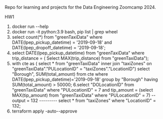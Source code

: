 Repo for learning and projects for the Data Engineering Zoomcamp 2024.

HW1 
1. docker run --help
2. docker run -it python:3.9 bash, pip list | grep wheel
3. select count(*) from "greenTaxiData" where DATE(lpep_pickup_datetime) = '2019-09-18' and DATE(lpep_dropoff_datetime) = '2019-09-18';
4. select DATE(lpep_pickup_datetime) from "greenTaxiData" where trip_distance = ( Select MAX(trip_distance) from "greenTaxiData");
5. with cte as ( select * from "greenTaxiData" inner join "taxiZones" on "greenTaxiData"."PULocationID" = "taxiZones"."LocationID") select "Borough", SUM(total_amount) from cte where DATE(lpep_pickup_datetime)='2019-09-18'
  group by "Borough" having SUM(total_amount) > 50000;
6.select "DOLocationID" from "greenTaxiData" where "PULocationID" = 7 and tip_amount = (select MAX(tip_amount) from "greenTaxiData" where "PULocationID" = 7) -- output = 132  ---------  select * from "taxiZones" where "LocationID" = 132;
7. terraform apply -auto--approve

